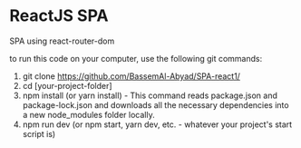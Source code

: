 # ReactJS SPA

SPA using react-router-dom

to run this code on your computer, use the following git commands:

1. git clone https://github.com/BassemAl-Abyad/SPA-react1/
2. cd [your-project-folder]
3. npm install (or yarn install) - This command reads package.json and package-lock.json and downloads all the necessary dependencies into a new node_modules folder locally.
4. npm run dev (or npm start, yarn dev, etc. - whatever your project's start script is)
